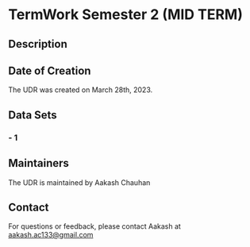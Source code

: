 # TermWork Semester 2 (MID TERM)

## Description


## Date of Creation

The UDR was created on March 28th, 2023.

## Data Sets

### - 1

## Maintainers

The UDR is maintained by Aakash Chauhan

## Contact

For questions or feedback, please contact Aakash at aakash.ac133@gmail.com
